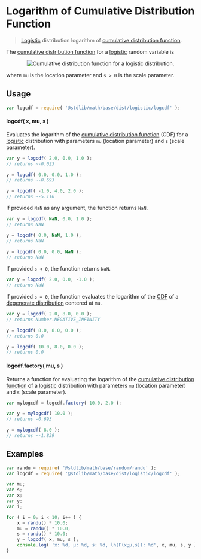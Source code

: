 Logarithm of Cumulative Distribution Function
===

> [Logistic][logistic] distribution logarithm of [cumulative distribution function][cdf].

<section class="intro">

The [cumulative distribution function][cdf] for a [logistic][logistic] random variable is

<!-- <equation class="equation" label="eq:cdf" align="center" raw="F(x; \mu, s) = \frac{1}{1+e^{-\frac{x-\mu}{s}}}" alt="Cumulative distribution function for a logistic distribution."> -->

<div class="equation" align="center" data-raw-text="F(x; \mu, s) = \frac{1}{1+e^{-\frac{x-\mu}{s}}}" data-equation="eq:cdf">
    <img src="" alt="Cumulative distribution function for a logistic distribution.">
    <br>
</div>

<!-- </equation> -->

where `mu` is the location parameter and `s > 0` is the scale parameter.

<!-- </intro> -->

<section class="usage">

## Usage
``` javascript
var logcdf = require( '@stdlib/math/base/dist/logistic/logcdf' );
```

#### logcdf( x, mu, s )

Evaluates the logarithm of the [cumulative distribution function][cdf] (CDF) for a [logistic][logistic] distribution with parameters `mu` (location parameter) and `s` (scale parameter).

``` javascript
var y = logcdf( 2.0, 0.0, 1.0 );
// returns ~-0.023

y = logcdf( 0.0, 0.0, 1.0 );
// returns ~-0.693

y = logcdf( -1.0, 4.0, 2.0 );
// returns ~-5.116
```

If provided `NaN` as any argument, the function returns `NaN`.

``` javascript
var y = logcdf( NaN, 0.0, 1.0 );
// returns NaN

y = logcdf( 0.0, NaN, 1.0 );
// returns NaN

y = logcdf( 0.0, 0.0, NaN );
// returns NaN
```

If provided `s < 0`, the function returns `NaN`.

``` javascript
var y = logcdf( 2.0, 0.0, -1.0 );
// returns NaN
```

If provided `s = 0`, the function evaluates the logarithm of the [CDF][cdf] of a [degenerate distribution][degenerate-distribution] centered at `mu`.

``` javascript
var y = logcdf( 2.0, 8.0, 0.0 );
// returns Number.NEGATIVE_INFINITY

y = logcdf( 8.0, 8.0, 0.0 );
// returns 0.0

y = logcdf( 10.0, 8.0, 0.0 );
// returns 0.0
```

#### logcdf.factory( mu, s )

Returns a function for evaluating the logarithm of the [cumulative distribution function][cdf] of a [logistic][logistic] distribution with parameters `mu` (location parameter) and `s` (scale parameter).

``` javascript
var mylogcdf = logcdf.factory( 10.0, 2.0 );

var y = mylogcdf( 10.0 );
// returns -0.693

y = mylogcdf( 8.0 );
// returns ~-1.839
```

<!-- </usage> -->

<section class="examples">

## Examples

``` javascript
var randu = require( '@stdlib/math/base/random/randu' );
var logcdf = require( '@stdlib/math/base/dist/logistic/logcdf' );

var mu;
var s;
var x;
var y;
var i;

for ( i = 0; i < 10; i++ ) {
    x = randu() * 10.0;
    mu = randu() * 10.0;
    s = randu() * 10.0;
    y = logcdf( x, mu, s );
    console.log( 'x: %d, µ: %d, s: %d, ln(F(x;µ,s)): %d', x, mu, s, y );
}
```

<!-- </examples> -->


<section class="links">

[logistic]: https://en.wikipedia.org/wiki/Logistic_distribution
[cdf]: https://en.wikipedia.org/wiki/Cumulative_distribution_function
[degenerate-distribution]: https://en.wikipedia.org/wiki/Degenerate_distribution

<!-- </links> -->
